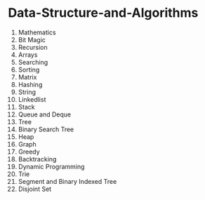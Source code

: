 # Data-Structure-and-Algorithms
<ol>
<li>Mathematics</li>
<li>Bit Magic</li>
<li>Recursion</li>
<li>Arrays</li>
 <li>Searching</li>
<li>Sorting</li>
<li>Matrix</li>
<li>Hashing</li>
<li>String</li>
<li>Linkedlist</li>
<li>Stack</li>
<li>Queue and Deque</li>
  
<li>Tree</li>
<li>Binary Search Tree</li>
<li>Heap</li>
 <li>Graph</li>
<li>Greedy</li>
  
<li>Backtracking</li>
<li>Dynamic Programming</li>
<li>Trie</li>
<li>Segment and Binary Indexed Tree</li>
  
<li>Disjoint Set</li>
</ol>
<STL Libraries
